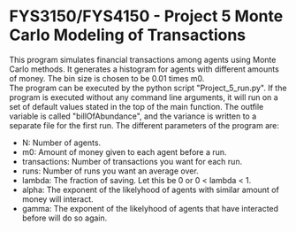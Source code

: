 FYS3150/FYS4150 - Project 5 Monte Carlo Modeling of Transactions
============

This program simulates financial transactions among agents using Monte Carlo methods. It
generates a histogram for agents with different amounts of money. The bin size is chosen 
to be 0.01 times m0.  
The program can be executed by the python script "Project_5_run.py". If the program is 
executed without any command line arguments, it will run on a set of default values 
stated in the top of the main function. The outfile variable is called "billOfAbundance",
and the variance is written to a separate file for the first run. The different parameters 
of the program are:
* N: Number of agents.
* m0: Amount of money given to each agent before a run.
* transactions: Number of transactions you want for each run. 
* runs: Number of runs you want an average over. 
* lambda: The fraction of saving. Let this be 0 or 0 < lambda < 1. 
* alpha: The exponent of the likelyhood of agents with similar amount of money will 
interact. 
* gamma: The exponent of the likelyhood of agents that have interacted before will do so 
again. 